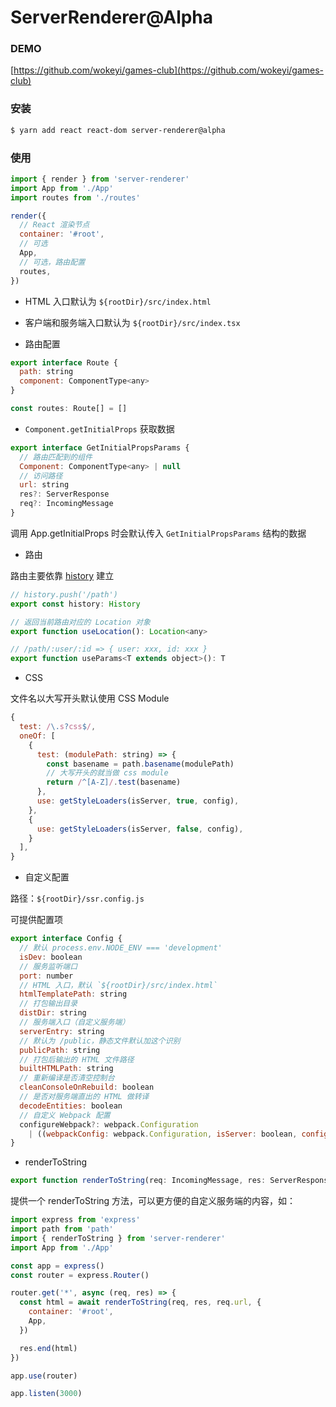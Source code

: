 # ServerRenderer@Alpha

### DEMO
[https://github.com/wokeyi/games-club](https://github.com/wokeyi/games-club)

### 安装
```bash
$ yarn add react react-dom server-renderer@alpha
```

### 使用
```javascript
import { render } from 'server-renderer'
import App from './App'
import routes from './routes'

render({
  // React 渲染节点
  container: '#root',
  // 可选
  App,
  // 可选，路由配置
  routes,
})
```

* HTML 入口默认为 `${rootDir}/src/index.html`

* 客户端和服务端入口默认为 `${rootDir}/src/index.tsx`

* 路由配置

```javascript
export interface Route {
  path: string
  component: ComponentType<any>
}

const routes: Route[] = []
```

* `Component.getInitialProps` 获取数据

```javascript
export interface GetInitialPropsParams {
  // 路由匹配到的组件
  Component: ComponentType<any> | null
  // 访问路径
  url: string
  res?: ServerResponse
  req?: IncomingMessage
}
```
调用 App.getInitialProps 时会默认传入 `GetInitialPropsParams` 结构的数据

* 路由

路由主要依靠 [history](https://github.com/ReactTraining/history) 建立

```javascript
// history.push('/path')
export const history: History

// 返回当前路由对应的 Location 对象
export function useLocation(): Location<any>

// /path/:user/:id => { user: xxx, id: xxx }
export function useParams<T extends object>(): T
```

* CSS

文件名以大写开头默认使用 CSS Module

```javascript
{
  test: /\.s?css$/,
  oneOf: [
    {
      test: (modulePath: string) => {
        const basename = path.basename(modulePath)
        // 大写开头的就当做 css module
        return /^[A-Z]/.test(basename)
      },
      use: getStyleLoaders(isServer, true, config),
    },
    {
      use: getStyleLoaders(isServer, false, config),
    }
  ],
}
```

* 自定义配置

路径：`${rootDir}/ssr.config.js`

可提供配置项
```javascript
export interface Config {
  // 默认 process.env.NODE_ENV === 'development'
  isDev: boolean
  // 服务监听端口
  port: number
  // HTML 入口，默认 `${rootDir}/src/index.html`
  htmlTemplatePath: string
  // 打包输出目录
  distDir: string
  // 服务端入口（自定义服务端）
  serverEntry: string
  // 默认为 /public，静态文件默认加这个识别
  publicPath: string
  // 打包后输出的 HTML 文件路径
  builtHTMLPath: string
  // 重新编译是否清空控制台
  cleanConsoleOnRebuild: boolean
  // 是否对服务端直出的 HTML 做转译
  decodeEntities: boolean
  // 自定义 Webpack 配置
  configureWebpack?: webpack.Configuration 
    | ((webpackConfig: webpack.Configuration, isServer: boolean, config: Config) => webpack.Configuration)
}
```

* renderToString

```javascript
export function renderToString(req: IncomingMessage, res: ServerResponse, url: string, options: RenderOptions): Promise<string>
```
提供一个 renderToString 方法，可以更方便的自定义服务端的内容，如：
```javascript
import express from 'express'
import path from 'path'
import { renderToString } from 'server-renderer'
import App from './App'

const app = express()
const router = express.Router()

router.get('*', async (req, res) => {
  const html = await renderToString(req, res, req.url, {
    container: '#root',
    App,
  })

  res.end(html)
})

app.use(router)

app.listen(3000)
```